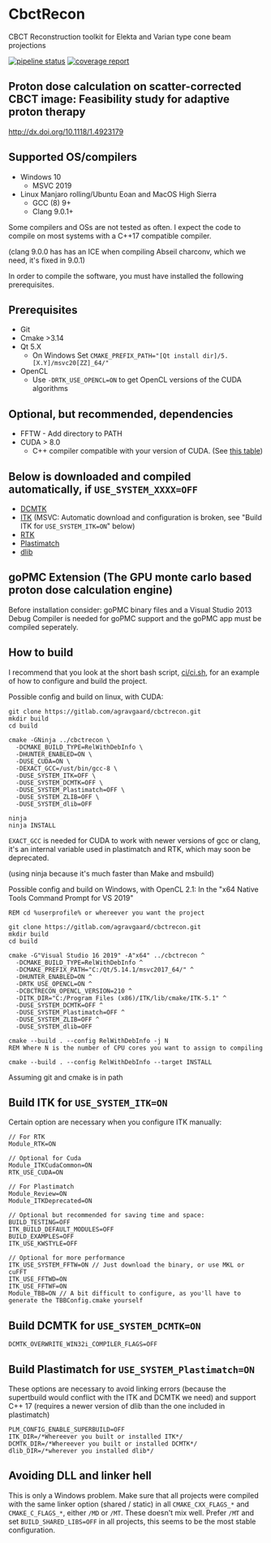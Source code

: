 # CbctRecon

CBCT Reconstruction toolkit for Elekta and Varian type cone beam projections

[![pipeline status](https://gitlab.com/agravgaard/cbctrecon/badges/master/pipeline.svg)](https://gitlab.com/agravgaard/cbctrecon/commits/master)
[![coverage report](https://gitlab.com/agravgaard/cbctrecon/badges/master/coverage.svg)](https://gitlab.com/agravgaard/cbctrecon/commits/master)

## Proton dose calculation on scatter-corrected CBCT image: Feasibility study for adaptive proton therapy
http://dx.doi.org/10.1118/1.4923179

## Supported OS/compilers
 - Windows 10
   - MSVC 2019
 - Linux Manjaro rolling/Ubuntu Eoan and MacOS High Sierra
   - GCC (8) 9+
   - Clang 9.0.1+

Some compilers and OSs are not tested as often.
I expect the code to compile on most systems with a C++17 compatible compiler.

(clang 9.0.0 has has an ICE when compiling Abseil charconv, which we need, it's fixed in 9.0.1)

In order to compile the software, you must have installed the following prerequisites.

## Prerequisites
 - Git
 - Cmake >3.14
 - Qt 5.X
   - On Windows Set `CMAKE_PREFIX_PATH="[Qt install dir]/5.[X.Y]/msvc20[ZZ]_64/"`
 - OpenCL 
   - Use `-DRTK_USE_OPENCL=ON` to get OpenCL versions of the CUDA algorithms

## Optional, but recommended, dependencies
 - FFTW - Add directory to PATH
 - CUDA > 8.0
   - C++ compiler compatible with your version of CUDA. (See [this table](https://gist.github.com/ax3l/9489132))

## Below is downloaded and compiled automatically, if `USE_SYSTEM_XXXX=OFF`
 - [DCMTK](https://github.com/DCMTK/DCMTK)
 - [ITK](https://github.com/InsightSoftwareConsortium/ITK) (MSVC: Automatic download and configuration is broken, see "Build ITK for `USE_SYSTEM_ITK=ON`" below)
 - [RTK](https://github.com/SimonRit/RTK)
 - [Plastimatch](https://gitlab.com/plastimatch/plastimatch)
 - [dlib](https://github.com/davisking/dlib)

## goPMC Extension (The GPU monte carlo based proton dose calculation engine)
Before installation consider:
goPMC binary files and a Visual Studio 2013 Debug Compiler is needed for goPMC support
and the goPMC app must be compiled seperately.

## How to build
I recommend that you look at the short bash script, [ci/ci.sh](https://gitlab.com/agravgaard/cbctrecon/blob/master/ci/ci.sh), for an example of how to configure and build the project.

Possible config and build on linux, with CUDA:

```
git clone https://gitlab.com/agravgaard/cbctrecon.git
mkdir build
cd build

cmake -GNinja ../cbctrecon \
  -DCMAKE_BUILD_TYPE=RelWithDebInfo \
  -DHUNTER_ENABLED=ON \
  -DUSE_CUDA=ON \
  -DEXACT_GCC=/ust/bin/gcc-8 \
  -DUSE_SYSTEM_ITK=OFF \
  -DUSE_SYSTEM_DCMTK=OFF \
  -DUSE_SYSTEM_Plastimatch=OFF \
  -DUSE_SYSTEM_ZLIB=OFF \
  -DUSE_SYSTEM_dlib=OFF

ninja
ninja INSTALL
```

`EXACT_GCC` is needed for CUDA to work with newer versions of gcc or clang, it's an internal variable used in plastimatch and RTK, which may soon be deprecated.

(using ninja because it's much faster than Make and msbuild)

Possible config and build on Windows, with OpenCL 2.1:
In the "x64 Native Tools Command Prompt for VS 2019"

```
REM cd %userprofile% or whereever you want the project

git clone https://gitlab.com/agravgaard/cbctrecon.git
mkdir build
cd build

cmake -G"Visual Studio 16 2019" -A"x64" ../cbctrecon ^
  -DCMAKE_BUILD_TYPE=RelWithDebInfo ^
  -DCMAKE_PREFIX_PATH="C:/Qt/5.14.1/msvc2017_64/" ^
  -DHUNTER_ENABLED=ON ^
  -DRTK_USE_OPENCL=ON ^
  -DCBCTRECON_OPENCL_VERSION=210 ^
  -DITK_DIR="C:/Program Files (x86)/ITK/lib/cmake/ITK-5.1" ^
  -DUSE_SYSTEM_DCMTK=OFF ^
  -DUSE_SYSTEM_Plastimatch=OFF ^
  -DUSE_SYSTEM_ZLIB=OFF ^
  -DUSE_SYSTEM_dlib=OFF

cmake --build . --config RelWithDebInfo -j N
REM Where N is the number of CPU cores you want to assign to compiling

cmake --build . --config RelWithDebInfo --target INSTALL
```
Assuming git and cmake is in path

## Build ITK for `USE_SYSTEM_ITK=ON`

Certain option are necessary when you configure ITK manually:

```
// For RTK
Module_RTK=ON

// Optional for Cuda
Module_ITKCudaCommon=ON
RTK_USE_CUDA=ON

// For Plastimatch
Module_Review=ON
Module_ITKDeprecated=ON

// Optional but recommended for saving time and space:
BUILD_TESTING=OFF
ITK_BUILD_DEFAULT_MODULES=OFF
BUILD_EXAMPLES=OFF
ITK_USE_KWSTYLE=OFF

// Optional for more performance
ITK_USE_SYSTEM_FFTW=ON // Just download the binary, or use MKL or cuFFT
ITK_USE_FFTWD=ON
ITK_USE_FFTWF=ON
Module_TBB=ON // A bit difficult to configure, as you'll have to generate the TBBConfig.cmake yourself

```

## Build DCMTK for `USE_SYSTEM_DCMTK=ON`
```
DCMTK_OVERWRITE_WIN32i_COMPILER_FLAGS=OFF
```

## Build Plastimatch for `USE_SYSTEM_Plastimatch=ON`
These options are necessary to avoid linking errors (because the supertbuild would conflict with the ITK and DCMTK we need) and support C++ 17 (requires a newer version of dlib than the one included in plastimatch)
```
PLM_CONFIG_ENABLE_SUPERBUILD=OFF
ITK_DIR=/*Whereever you built or installed ITK*/
DCMTK_DIR=/*Whereever you built or installed DCMTK*/
dlib_DIR=/*wherever you installed dlib*/
```

## Avoiding DLL and linker hell
This is only a Windows problem. Make sure that all projects were compiled with the same linker option (shared / static) in all `CMAKE_CXX_FLAGS_*` and `CMAKE_C_FLAGS_*`, either `/MD` or `/MT`. These doesn't mix well. Prefer `/MT` and set `BUILD_SHARED_LIBS=OFF` in all projects, this seems to be the most stable configuration.


